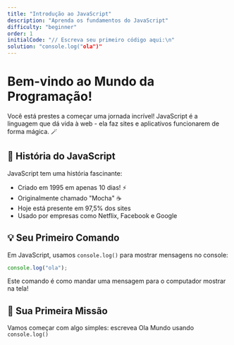 ```yaml
---
title: "Introdução ao JavaScript"
description: "Aprenda os fundamentos do JavaScript"
difficulty: "beginner"
order: 1
initialCode: "// Escreva seu primeiro código aqui:\n"
solution: "console.log("ola")"
---
```


# Bem-vindo ao Mundo da Programação!

Você está prestes a começar uma jornada incrível! JavaScript é a linguagem que dá vida à web - ela faz sites e aplicativos funcionarem de forma mágica. 🪄

## 🚀 História do JavaScript

JavaScript tem uma história fascinante:

- Criado em 1995 em apenas 10 dias! ⚡
- Originalmente chamado "Mocha" ☕
- Hoje está presente em 97,5% dos sites
- Usado por empresas como Netflix, Facebook e Google

## 💡 Seu Primeiro Comando

Em JavaScript, usamos `console.log()` para mostrar mensagens no console:

```javascript
console.log("ola");
```

Este comando é como mandar uma mensagem para o computador mostrar na tela!

## 📝 Sua Primeira Missão

Vamos começar com algo simples: escrevea Ola Mundo usando `console.log()`
